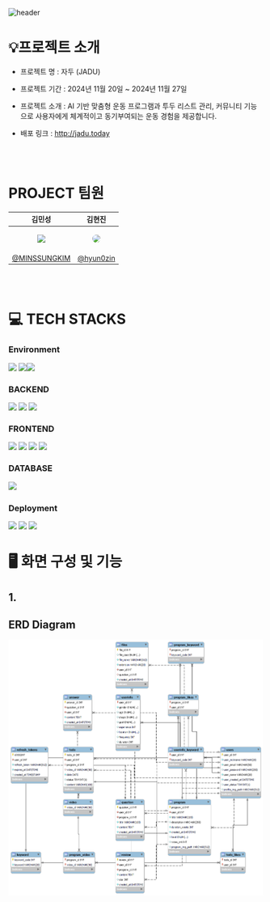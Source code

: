 ![header](https://capsule-render.vercel.app/api?type=waving&height=300&color=gradient&text=JADU&descAlign=60)

# 💡프로젝트 소개

- 프로젝트 명 : 자두 (JADU)
- 프로젝트 기간 : 2024년 11월 20일 ~ 2024년 11월 27일
- 프로젝트 소개 : AI 기반 맞춤형 운동 프로그램과 투두 리스트 관리, 커뮤니티 기능으로 사용자에게 체계적이고 동기부여되는 운동 경험을 제공합니다.

- 배포 링크 : http://jadu.today

  <br><br>

# PROJECT 팀원

|                                                    김민성                                                     |                                                              김현진                                                              |
| :-----------------------------------------------------------------------------------------------------------: | :------------------------------------------------------------------------------------------------------------------------------: |
| <p align="center"><img src="https://avatars.githubusercontent.com/u/163739681?v=4" style="width:60px;" /></p> | <p align="center"><img src="https://avatars.githubusercontent.com/u/154870548?v=4" style="width:60px; border-radius: 50%" /></p> |
|                                [@MINSSUNGKIM](https://github.com/MINSSUNGKIM)                                 |                                             [@hyun0zin](https://github.com/hyun0zin)                                             |

<br><br>

# 💻 TECH STACKS

<h3>Environment</h3> 
<div><img src="https://img.shields.io/badge/visual studio code-007ACC?style=for-the-badge&logo=visualstudiocode&logoColor=white"> <img src="https://img.shields.io/badge/github-181717?style=for-the-badge&logo=github&logoColor=white"><img src="https://img.shields.io/badge/git-F05032?style=for-the-badge&logo=git&logoColor=white"></div>

<h3>BACKEND</h3> 
<div>
<img src="https://img.shields.io/badge/java-000000?style=for-the-badge&logo=java&logoColor=black"> <img src="https://img.shields.io/badge/spring Boot-6DB33F?style=for-the-badge&logo=spring Boot&logoColor=white">
<img src="https://img.shields.io/badge/spring security-6DB33F?style=for-the-badge&logo=spring security&logoColor=white">
</div>

<h3>FRONTEND</h3> 
<div>
<img src="https://img.shields.io/badge/html5-E34F26?style=for-the-badge&logo=html5&logoColor=white"> <img src="https://img.shields.io/badge/css-1572B6?style=for-the-badge&logo=css3&logoColor=white"> <img src="https://img.shields.io/badge/javascript-F7DF1E?style=for-the-badge&logo=javascript&logoColor=black"> 
<img src="https://img.shields.io/badge/vue.js-4FC08D?style=for-the-badge&logo=vue.js&logoColor=white">
</div>

<h3>DATABASE</h3> 
<div>
<img src="https://img.shields.io/badge/mysql-4479A1?style=for-the-badge&logo=mysql&logoColor=white"> 
</div>

<h3>Deployment</h3> 
<div>
<img src="https://img.shields.io/badge/amazon-FF9900?style=for-the-badge&logo=amazon&logoColor=white">
 <img src="https://img.shields.io/badge/amazon ec2-FF9900?style=for-the-badge&logo=amazonec2&logoColor=white"> <img src="https://img.shields.io/badge/amazon s3-569A31?style=for-the-badge&logo=amazons3&logoColor=white">
</div>

</div>

# 🖥️ 화면 구성 및 기능

## 1.

## ERD Diagram

![EDR_Diagram.PNG](./image/ERD_diagram.png)

